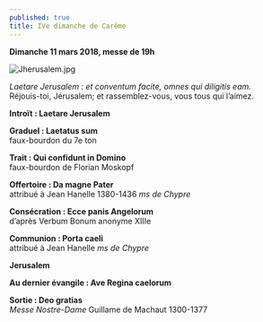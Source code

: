 ```yaml
---
published: true
title: IVe dimanche de Carême
---
```

**Dimanche 11 mars 2018, messe de 19h**


![Jherusalem.jpg]({{site.baseurl}}/images/Jherusalem.jpg)

*Laetare Jerusalem : et conventum facite, omnes qui diligitis eam.*  
Réjouis-toi, Jérusalem; et rassemblez-vous, vous tous qui l’aimez.

**Introït : Laetare Jerusalem**

**Graduel : Laetatus sum**  
faux-bourdon du 7e ton

**Trait : Qui confidunt in Domino**  
faux-bourdon de Florian Moskopf

**Offertoire : Da magne Pater**  
attribué à Jean Hanelle  1380-1436 *ms de Chypre*

**Consécration : Ecce panis Angelorum**  
d’après Verbum Bonum anonyme XIIIe

**Communion : Porta caeli**  
attribué à Jean Hanelle *ms de Chypre*

**Jerusalem**  

**Au dernier évangile : Ave Regina caelorum**  

**Sortie : Deo gratias**  
*Messe Nostre-Dame* Guillame de Machaut 1300-1377
